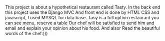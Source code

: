 This project is about a hypothetical restaurant called Tasty.
In the back end  this project uses the Django MVC 
And front end is done by HTML CSS and javascript,
I used MYSQL for data base.
Tasy is a full option restaurant you can see menu, reserve a table 
Our chef will be satisfied to send him and email and explain your opinion about his food.
And alsor Read the beautiful words of the chef:)))
